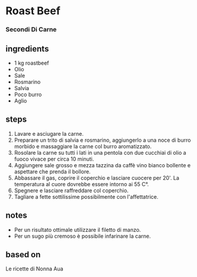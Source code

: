 



# Roast Beef
  
### Secondi Di Carne
## ingredients
  
* 1 kg roastbeef  
* Olio  
* Sale  
* Rosmarino  
* Salvia  
* Poco burro  
* Aglio
## steps
  
1. Lavare e asciugare la carne.  
1. Preparare un trito di salvia e rosmarino, aggiungerlo a una noce di burro morbido e massaggiare la carne col burro aromatizzato.  
1. Rosolare la carne su tutti i lati in una pentola con due cucchiai di olio a fuoco vivace per circa 10 minuti.  
1. Aggiungere sale grosso e mezza tazzina da caffè vino bianco bollente e aspettare che prenda il bollore.  
1. Abbassare il gas, coprire il coperchio e lasciare cuocere per 20'. La temperatura al cuore dovrebbe essere intorno ai 55 C°.  
1. Spegnere e lasciare raffreddare col coperchio.  
1. Tagliare a fette sottilissime possibilmente con l'affettatrice.
## notes
  
* Per un risultato ottimale utilizzare il filetto di manzo.  
* Per un sugo più cremoso è possibile infarinare la carne.
## based on
  
Le ricette di Nonna Aua